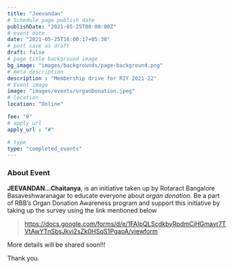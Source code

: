 ```yaml
---
title: "Jeevandan"
# Schedule page publish date
publishDate: "2021-05-25T00:00:00Z"
# event date
date: "2021-05-25T16:00:17+05:30"
# post save as draft
draft: false
# page title background image
bg_image: "images/backgrounds/page-background.png"
# meta description
description : "Membership drive for RIY 2021-22"
# Event image
image: "images/events/organDonation.jpeg"
# location
location: "Online"

fee: "0"
# apply url
apply_url : "#"

# type
type: "completed_events"
---
```


### About Event

**JEEVANDAN...Chaitanya**, is an initiative taken up by Rotaract Bangalore Basaveshwaranagar to educate everyone about _organ donation_. 
Be a part of RBB’s Organ Donation Awareness program and support this initiative by taking up the survey using the link mentioned below
> https://docs.google.com/forms/d/e/1FAIpQLScdkbyRpdmCjHGmayr7TVtAwYTnSbsJkvi2sZk0HSqS1PgaoA/viewform
>
More details will be shared soon!!!

Thank you.